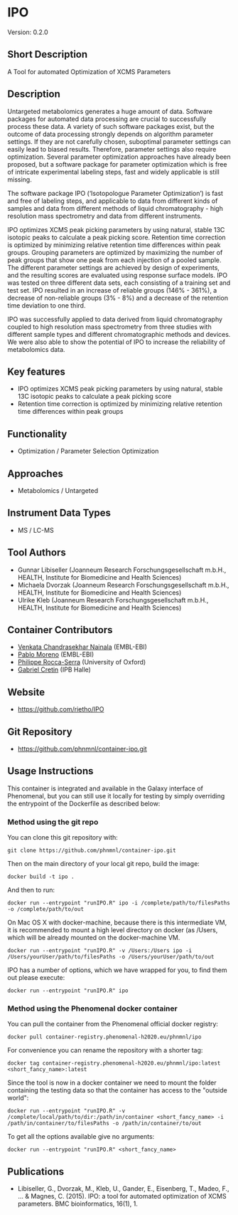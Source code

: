 # IPO
Version: 0.2.0

## Short Description

A Tool for automated Optimization of XCMS Parameters

## Description

Untargeted metabolomics generates a huge amount of data. Software packages for automated data processing are crucial to successfully process these data. A variety of such software packages exist, but the outcome of data processing strongly depends on algorithm parameter settings. If they are not carefully chosen, suboptimal parameter settings can easily lead to biased results. Therefore, parameter settings also require optimization. Several parameter optimization approaches have already been proposed, but a software package for parameter optimization which is free of intricate experimental labeling steps, fast and widely applicable is still missing.

The software package IPO (‘Isotopologue Parameter Optimization’)  is fast and free of labeling steps, and applicable to data from different kinds of samples and data from different methods of liquid chromatography - high resolution mass spectrometry and data from different instruments.

IPO optimizes XCMS peak picking parameters by using natural, stable 13C isotopic peaks to calculate a peak picking score. Retention time correction is optimized by minimizing relative retention time differences within peak groups. Grouping parameters are optimized by maximizing the number of peak groups that show one peak from each injection of a pooled sample. The different parameter settings are achieved by design of experiments, and the resulting scores are evaluated using response surface models. IPO was tested on three different data sets, each consisting of a training set and test set. IPO resulted in an increase of reliable groups (146% - 361%), a decrease of non-reliable groups (3% - 8%) and a decrease of the retention time deviation to one third.

IPO was successfully applied to data derived from liquid chromatography coupled to high resolution mass spectrometry from three studies with different sample types and different chromatographic methods and devices. We were also able to show the potential of IPO to increase the reliability of metabolomics data.

## Key features

- IPO optimizes XCMS peak picking parameters by using natural, stable 13C isotopic peaks to calculate a peak picking score
- Retention time correction is optimized by minimizing relative retention time differences within peak groups

## Functionality

- Optimization / Parameter Selection Optimization

## Approaches

- Metabolomics / Untargeted
  
## Instrument Data Types

- MS / LC-MS

## Tool Authors

- Gunnar Libiseller (Joanneum Research Forschungsgesellschaft m.b.H., HEALTH, Institute for Biomedicine and Health Sciences)
- Michaela Dvorzak (Joanneum Research Forschungsgesellschaft m.b.H., HEALTH, Institute for Biomedicine and Health Sciences)
- Ulrike Kleb (Joanneum Research Forschungsgesellschaft m.b.H., HEALTH, Institute for Biomedicine and Health Sciences)

## Container Contributors

- [Venkata Chandrasekhar Nainala](https://github.com/CS76) (EMBL-EBI)
- [Pablo Moreno](https://github.com/pcm32) (EMBL-EBI)
- [Philippe Rocca-Serra](https://github.com/proccaserra) (University of Oxford)
- [Gabriel Cretin](https://github.com/gabrielctn) (IPB Halle)

## Website

- https://github.com/rietho/IPO


## Git Repository

- https://github.com/phnmnl/container-ipo.git

## Usage Instructions

This container is integrated and available in the Galaxy interface of Phenomenal, but you can still use it locally for testing by simply overriding the entrypoint of the Dockerfile as described below:

### Method using the git repo

You can clone this git repository with:
```
git clone https://github.com/phnmnl/container-ipo.git
```

Then on the main directory of your local git repo, build the image:
```
docker build -t ipo .
```

And then to run:

```
docker run --entrypoint "runIPO.R" ipo -i /complete/path/to/filesPaths -o /complete/path/to/out
```

On Mac OS X with docker-machine, because there is this intermediate VM, it is recommended to mount a high level directory on docker (as /Users, which will be already mounted on the docker-machine VM.

```
docker run --entrypoint "runIPO.R" -v /Users:/Users ipo -i /Users/yourUser/path/to/filesPaths -o /Users/yourUser/path/to/out
```

IPO has a number of options, which we have wrapped for you, to find them out please execute:

```
docker run --entrypoint "runIPO.R" ipo
```

### Method using the Phenomenal docker container

You can pull the container from the Phenomenal official docker registry:
```
docker pull container-registry.phenomenal-h2020.eu/phnmnl/ipo
```

For convenience you can rename the repository with a shorter tag:
```
docker tag container-registry.phenomenal-h2020.eu/phnmnl/ipo:latest <short_fancy_name>:latest
```

Since the tool is now in a docker container we need to mount the folder containing the testing data so that the container has access to the "outside world":
```
docker run --entrypoint "runIPO.R" -v /complete/local/path/to/dir:/path/in/container <short_fancy_name> -i /path/in/container/to/filesPaths -o /path/in/container/to/out
```

To get all the options available give no arguments:
```
docker run --entrypoint "runIPO.R" <short_fancy_name>
```

## Publications

- Libiseller, G., Dvorzak, M., Kleb, U., Gander, E., Eisenberg, T., Madeo, F., ... & Magnes, C. (2015). IPO: a tool for automated optimization of XCMS parameters. BMC bioinformatics, 16(1), 1.
